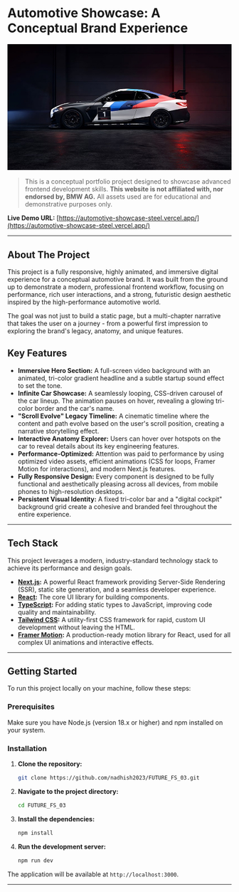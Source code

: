 # Automotive Showcase: A Conceptual Brand Experience

![Automotive Showcase Hero Section](public/images/m4-anatomy.png) 


> This is a conceptual portfolio project designed to showcase advanced frontend development skills. **This website is not affiliated with, nor endorsed by, BMW AG.** All assets used are for educational and demonstrative purposes only.

**Live Demo URL:** [https://automotive-showcase-steel.vercel.app/](https://automotive-showcase-steel.vercel.app/) 

---

## About The Project

This project is a fully responsive, highly animated, and immersive digital experience for a conceptual automotive brand. It was built from the ground up to demonstrate a modern, professional frontend workflow, focusing on performance, rich user interactions, and a strong, futuristic design aesthetic inspired by the high-performance automotive world.

The goal was not just to build a static page, but a multi-chapter narrative that takes the user on a journey - from a powerful first impression to exploring the brand's legacy, anatomy, and unique features.

## Key Features

*   **Immersive Hero Section:** A full-screen video background with an animated, tri-color gradient headline and a subtle startup sound effect to set the tone.
*   **Infinite Car Showcase:** A seamlessly looping, CSS-driven carousel of the car lineup. The animation pauses on hover, revealing a glowing tri-color border and the car's name.
*   **"Scroll Evolve" Legacy Timeline:** A cinematic timeline where the content and path evolve based on the user's scroll position, creating a narrative storytelling effect.
*   **Interactive Anatomy Explorer:** Users can hover over hotspots on the car to reveal details about its key engineering features.
*   **Performance-Optimized:** Attention was paid to performance by using optimized video assets, efficient animations (CSS for loops, Framer Motion for interactions), and modern Next.js features.
*   **Fully Responsive Design:** Every component is designed to be fully functional and aesthetically pleasing across all devices, from mobile phones to high-resolution desktops.
*   **Persistent Visual Identity:** A fixed tri-color bar and a "digital cockpit" background grid create a cohesive and branded feel throughout the entire experience.

---

## Tech Stack

This project leverages a modern, industry-standard technology stack to achieve its performance and design goals.

*   **[Next.js](https://nextjs.org/):** A powerful React framework providing Server-Side Rendering (SSR), static site generation, and a seamless developer experience.
*   **[React](https://reactjs.org/):** The core UI library for building components.
*   **[TypeScript](https://www.typescriptlang.org/):** For adding static types to JavaScript, improving code quality and maintainability.
*   **[Tailwind CSS](https://tailwindcss.com/):** A utility-first CSS framework for rapid, custom UI development without leaving the HTML.
*   **[Framer Motion](https://www.framer.com/motion/):** A production-ready motion library for React, used for all complex UI animations and interactive effects.

---

## Getting Started

To run this project locally on your machine, follow these steps:

### Prerequisites

Make sure you have Node.js (version 18.x or higher) and npm installed on your system.

### Installation

1.  **Clone the repository:**
    ```sh
    git clone https://github.com/nadhish2023/FUTURE_FS_03.git
    ```

2.  **Navigate to the project directory:**
    ```sh
    cd FUTURE_FS_03
    ```

3.  **Install the dependencies:**
    ```sh
    npm install
    ```

4.  **Run the development server:**
    ```sh
    npm run dev
    ```

The application will be available at `http://localhost:3000`.

---